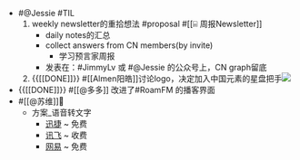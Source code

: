 - #@Jessie #TIL
    1. weekly newsletter的重拾想法 #proposal #[[⌸ 周报Newsletter]] 
        - daily notes的汇总
        - collect answers from CN members(by invite)
            - 学习预言家周报
        - 发表在：#JimmyLv 或 #@Jessie 的公众号上，CN graph留底
    2. {{[[DONE]]}} #[[Almen阳皓]]讨论logo，决定加入中国元素的星盘把手![](https://firebasestorage.googleapis.com/v0/b/firescript-577a2.appspot.com/o/imgs%2Fapp%2FRoamCN%2FIPv3ud68K8.png?alt=media&token=1c6f86aa-6036-4d50-9b5f-47afc216cfdd)
- {{[[DONE]]}} #[[@多多]] 改进了#RoamFM 的播客界面
- #[[@苏维]]💜
    - 方案_语音转文字
        - [迅捷](https://app.xunjiepdf.com/voice2text/) ~ 免费
        - [讯飞](https://www.iflyrec.com/) ~ 收费
        - [网易](https://jianwai.youdao.com/index/0) ~ 免费
